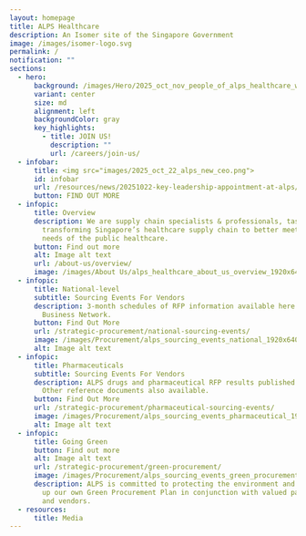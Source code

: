 ```yaml
---
layout: homepage
title: ALPS Healthcare
description: An Isomer site of the Singapore Government
image: /images/isomer-logo.svg
permalink: /
notification: ""
sections:
  - hero:
      background: /images/Hero/2025_oct_nov_people_of_alps_healthcare_website_cover_photo_03.png
      variant: center
      size: md
      alignment: left
      backgroundColor: gray
      key_highlights:
        - title: JOIN US!
          description: ""
          url: /careers/join-us/
  - infobar:
      title: <img src="images/2025_oct_22_alps_new_ceo.png">
      id: infobar
      url: /resources/news/20251022-key-leadership-appointment-at-alps/
      button: FIND OUT MORE
  - infopic:
      title: Overview
      description: We are supply chain specialists & professionals, tasked with
        transforming Singapore’s healthcare supply chain to better meet the
        needs of the public healthcare.
      button: Find out more
      alt: Image alt text
      url: /about-us/overview/
      image: /images/About Us/alps_healthcare_about_us_overview_1920x640.jpg
  - infopic:
      title: National-level
      subtitle: Sourcing Events For Vendors
      description: 3-month schedules of RFP information available here and on SAP
        Business Network.
      button: Find Out More
      url: /strategic-procurement/national-sourcing-events/
      image: /images/Procurement/alps_sourcing_events_national_1920x640_clear.png
      alt: Image alt text
  - infopic:
      title: Pharmaceuticals
      subtitle: Sourcing Events For Vendors
      description: ALPS drugs and pharmaceutical RFP results published here weekly.
        Other reference documents also available.
      button: Find Out More
      url: /strategic-procurement/pharmaceutical-sourcing-events/
      image: /images/Procurement/alps_sourcing_events_pharmaceutical_1920x640_clear.png
      alt: Image alt text
  - infopic:
      title: Going Green
      button: Find out more
      alt: Image alt text
      url: /strategic-procurement/green-procurement/
      image: /images/Procurement/alps_sourcing_events_green_procurement_1920x640_clear.png
      description: ALPS is committed to protecting the environment and we are drawing
        up our own Green Procurement Plan in conjunction with valued partners
        and vendors.
  - resources:
      title: Media
---
```

